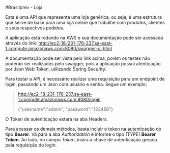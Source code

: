 #Brasilprev - Loja

Esta é uma API que representa uma loja genérica, ou seja, é uma estrutura que serve de base para uma loja online que trabalhe com produtos, clientes e seus respectivos pedidos.

A aplicação está rodando na AWS e sua documentação pode ser acessada através do link:
<http://ec2-18-231-176-237.sa-east-1.compute.amazonaws.com:8080/swagger-ui.html>

A documentação pode ser vista pelo link acima, porém os testes não poderão ser realizados pelo swagger, pois a aplicação possui atenticação por Json Web Token, utilizando Spring Security.

Para testar a API, é necessário realizar uma requisição para um endpoint de login, passando um Json com usuário e senha. Segue um exemplo:
> http://ec2-18-231-176-237.sa-east-1.compute.amazonaws.com:8080/login
>
> {"username":"admin", "password":"123456"}

O Token de autenticação estará na aba Headers.

Para acessar os demais métodos, basta incluir o token na autenticação do tipo **Bearer**. Vá para a aba _Authorization_ e informe o tipo (TYPE) **Bearer Token**. Ao lado, no campo _Token_, insira a chave de autenticação gerada pela requisição do login.
